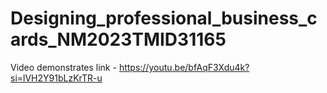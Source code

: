 # Designing_professional_business_cards_NM2023TMID31165

Video demonstrates link - https://youtu.be/bfAqF3Xdu4k?si=lVH2Y91bLzKrTR-u
